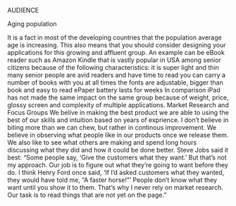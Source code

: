 AUDIENCE


Aging population


It is a fact in most of the developing countries that the population average age is increasing. This also means that you should consider designing your applications for this growing and affluent group. An example can be eBook reader such as Amazon Kindle that is vastly popular in USA among senior citizens because of the following characteristics: it is super light and thin many senior people are avid readers and have time to read you can carry a number of books with you at all times the fonts are adjustable, bigger than book and easy to read ePaper battery lasts for weeks
In comparison iPad has not made the same impact on the same group because of weight, price, glossy screen and complexity of multiple applications.
Market Research and Focus Groups
We belive in making the best product we are able to using the best of our skills and intuition based on years of exprience. I don’t believe in biting more than we can chew, but rather in continous improvement. We believe in observing what people like in our products once we release them. We also like to see what others are making and spend long hours discussing what they did and how it could be done better.
Steve Jobs said it best: “Some people say, ‘Give the customers what they want.’ But that’s not my approach. Our job is to figure out what they’re going to want before they do. I think Henry Ford once said, ‘If I’d asked customers what they wanted, they would have told me, “A faster horse!”’ People don’t know what they want until you show it to them. That’s why I never rely on market research.
Our task is to read things that are not yet on the page.”

